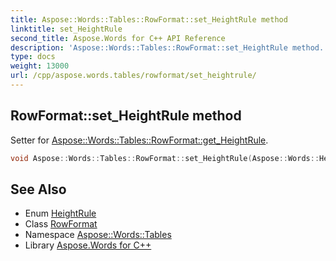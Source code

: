 ```yaml
---
title: Aspose::Words::Tables::RowFormat::set_HeightRule method
linktitle: set_HeightRule
second_title: Aspose.Words for C++ API Reference
description: 'Aspose::Words::Tables::RowFormat::set_HeightRule method. Setter for Aspose::Words::Tables::RowFormat::get_HeightRule in C++.'
type: docs
weight: 13000
url: /cpp/aspose.words.tables/rowformat/set_heightrule/
---
```

## RowFormat::set_HeightRule method


Setter for [Aspose::Words::Tables::RowFormat::get_HeightRule](../get_heightrule/).

```cpp
void Aspose::Words::Tables::RowFormat::set_HeightRule(Aspose::Words::HeightRule value)
```

## See Also

* Enum [HeightRule](../../../aspose.words/heightrule/)
* Class [RowFormat](../)
* Namespace [Aspose::Words::Tables](../../)
* Library [Aspose.Words for C++](../../../)
